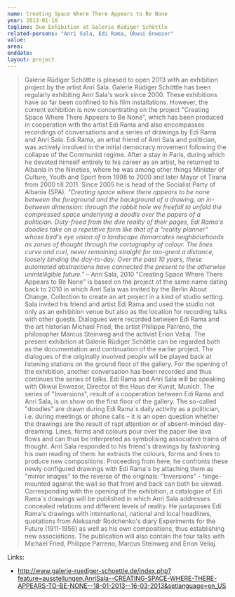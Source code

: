 ```yaml
---
name: Creating Space Where There Appears to Be None
year: 2013-01-18
tagline: Duo Exhibition at Galerie Rüdiger Schöttle
related-persons: "Anri Sala, Edi Rama, Okwui Enwezor"
value:
area:
enddate:
layout: project
---
```

>Galerie Rüdiger Schöttle is pleased to open 2013 with an exhibition project by the artist Anri Sala.
Galerie Rüdiger Schöttle has been regularly exhibiting Anri Sala's work since 2000. These exhibitions have so far been confined to his film installations. However, the current exhibition is now concentrating on the project "Creating Space Where There Appears to Be None", which has been produced in cooperation with the artist Edi Rama and also encompasses recordings of conversations and a series of drawings by Edi Rama and Anri Sala. Edi Rama, an artist friend of Anri Sala and politician, was actively involved in the initial democracy movement following the collapse of the Communist regime. After a stay in Paris, during which he devoted himself entirely to his career as an artist, he returned to Albania in the Nineties, where he was among other things Minister of Culture, Youth and Sport from 1998 to 2000 and later Mayor of Tirana from 2000 till 2011. Since 2005 he is head of the Socialist Party of Albania (SPA).
*"Creating space where there appears to be none between the foreground and the background of a drawing, an in-between dimension: through the rabbit hole we freefall to unfold the compressed space underlying a doodle over the papers of a politician. Duty-freed from the dire reality of their pages, Edi Rama's doodles take on a repetitive form like that of a "reality planner" whose bird's eye vision of a landscape demarcates neighbourhoods as zones of thought through the cartography of colour. The lines curve and curl, never remaining straight for too-great a distance, loosely binding the day-to-day. Over the past 10 years, these automated abstractions have connected the present to the otherwise unintelligible future."* – Anri Sala, 2010
"Creating Space Where There Appears to Be None" is based on the project of the same name dating back to 2010 in which Anri Sala was invited by the Berlin About Change, Collection to create an art project in a kind of studio setting. Sala invited his friend and artist Edi Rama and used the studio not only as an exhibition venue but also as the location for recording talks with other guests. Dialogues were recorded between Edi Rama and the art historian Michael Fried, the artist Philippe Parreno, the philosopher Marcus Steinweg and the activist Erion Veliaj.
The present exhibition at Galerie Rüdiger Schöttle can be regarded both as the documentation and continuation of the earlier project. The dialogues of the originally involved people will be played back at listening stations on the ground floor of the gallery. For the opening of the exhibition, another conversation has been recorded and thus continues the series of talks. Edi Rama and Anri Sala will be speaking with Okwui Enwezor, Director of the Haus der Kunst, Munich. The series of "Inversions", result of a cooperation between Edi Rama and Anri Sala, is on show on the first floor of the gallery. The so-called "doodles" are drawn during Edi Rama´s daily activity as a politician, i.e. during meetings or phone calls – it is an open question whether the drawings are the result of rapt attention or of absent-minded day-dreaming. Lines, forms and colours pour over the paper like lava flows and can thus be interpreted as symbolising associative trains of thought. Anri Sala responded to his friend's drawings by fashioning his own reading of them: he extracts the colours, forms and lines to produce new compositions. Proceeding from here, he confronts these newly configured drawings with Edi Rama's by attaching them as "mirror images" to the reverse of the originals: "Inversions" - hinge-mounted against the wall so that front and back can both be viewed.
Corresponding with the opening of the exhibition, a catalogue of Edi Rama´s drawings will be published in which Anri Sala addresses concealed relations and different levels of reality. He juxtaposes Edi Rama's drawings with international, national and local headlines, quotations from Aleksandr Rodchenko's diary Experiments for the Future (1911-1956) as well as his own compositions, thus establishing new associations. The publication will also contain the four talks with Michael Fried, Philippe Parreno, Marcus Steinweg and Erion Veliaj.

Links:
* <http://www.galerie-ruediger-schoettle.de/index.php?feature=ausstellungen,AnriSala--CREATING-SPACE-WHERE-THERE-APPEARS-TO-BE-NONE--18-01-2013--16-03-2013&setlanguage=en_US>
